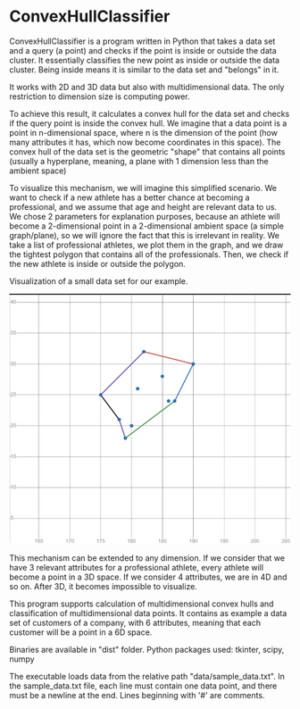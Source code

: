 # ConvexHullClassifier
 
ConvexHullClassifier is a program written in Python that takes a data set and a query (a point) and checks if the point is inside or outside the data cluster. It essentially classifies the new point as inside or outside the data cluster. Being inside means it is similar to the data set and "belongs" in it.

It works with 2D and 3D data but also with multidimensional data. The only restriction to dimension size is computing power.

To achieve this result, it calculates a convex hull for the data set and checks if the query point is inside the convex hull.
We imagine that a data point is a point in n-dimensional space, where n is the dimension of the point (how many attributes it has, which now become coordinates in this space). The convex hull of the data set is the geometric "shape" that contains all points (usually a hyperplane, meaning, a plane with 1 dimension less than the ambient space)

To visualize this mechanism, we will imagine this simplified scenario. We want to check if a new athlete has a better chance at becoming a professional, and we assume that age and height are relevant data to us. We chose 2 parameters for explanation purposes, because an athlete will become a 2-dimensional point in a 2-dimensional ambient space (a simple graph/plane), so we will ignore the fact that this is irrelevant in reality. We take a list of professional athletes, we plot them in the graph, and we draw the tightest polygon that contains all of the professionals. Then, we check if the new athlete is inside or outside the polygon.

Visualization of a small data set for our example. 

![Athlete example](screenshot.png)

This mechanism can be extended to any dimension. If we consider that we have 3 relevant attributes for a professional athlete, every athlete will become a point in a 3D space. If we consider 4 attributes, we are in 4D and so on. After 3D, it becomes impossible to visualize.

This program supports calculation of multidimensional convex hulls and classification of multidimensional data points. It contains as example a data set of customers of a company, with 6 attributes, meaning that each customer will be a point in a 6D space.

Binaries are available in "dist" folder.
Python packages used: tkinter, scipy, numpy

The executable loads data from the relative path "data/sample_data.txt". In the sample_data.txt file, each line must contain one data point, and there must be a newline at the end. Lines beginning with '#' are comments.
